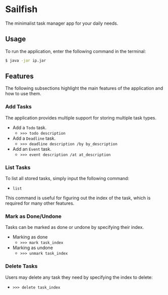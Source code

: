 # Sailfish
The minimalist task manager app for your daily needs.

## Usage
To run the application, enter the following command in the terminal:
```cmd
$ java -jar ip.jar
```

## Features
The following subsections highlight the main features of the application and 
how to use them.

### Add Tasks
The application provides multiple support for storing multiple task types.
- Add a `Todo` task.
  - `>>> todo description`
- Add a `Deadline` task.
  - `>>> deadline description /by by_description`
- Add an `Event` task.
  - `>>> event description /at at_description`

### List Tasks
To list all stored tasks, simply input the following command:
- `list`

This command is useful for figuring out the index of the task, which is required
for many other features.

### Mark as Done/Undone
Tasks can be marked as done or undone by specifying their index.
- Marking as done
  - `>>> mark task_index`
- Marking as undone
  - `>>> unmark task_index`

### Delete Tasks
Users may delete any task they need by specifying the index to delete:
- `>>> delete task_index`
